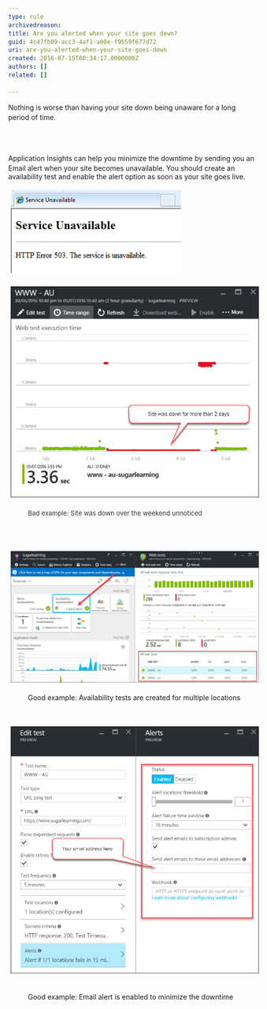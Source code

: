 ```yaml
---
type: rule
archivedreason: 
title: Are you alerted when your site goes down?
guid: 4c47fb09-acc3-4af1-a00e-f9559f677d72
uri: are-you-alerted-when-your-site-goes-down
created: 2016-07-15T00:34:17.0000000Z
authors: []
related: []

---
```



<p><span style="line-height:20.8px;">​Nothing is worse than having your site down being unaware for a long period of time.</span></p>
<br><excerpt class='endintro'></excerpt><br>
<p><span style="line-height:20.8px;"> Application Insights </span>can help you minimize the downtime by sending you an Email alert when your site becomes unavailable. You should create an availability test and enable the alert option as soon as your site goes live.<br></p><p><img src="error 503.png" alt="error 503.png" style="margin:5px;" /><br></p><p><img src="site down2.png" alt="site down2.png" style="margin:5px;width:650px;" /><br></p><dd class="ssw15-rteElement-FigureBad"><span style="line-height:1.6;color:#333333;font-size:13px;">Bad example: Site was down over the weekend unnoticed</span></dd><p>​​<br></p><p><br><img src="test.png" alt="test.png" style="margin:5px;width:808px;" /><br></p><dd class="ssw15-rteElement-FigureGood"> Good example: Availability tests are created for multiple locations<br></dd><p class="ssw15-rteElement-P">​​​<br></p><p class="ssw15-rteElement-P"><img src="alert 2.png" alt="alert 2.png" style="margin:5px;" /> </p><dd class="ssw15-rteElement-FigureGood"> Good example: Email alert is enabled to minimize the downtime<br></dd><p class="ssw15-rteElement-P">​​<br></p><p><br></p>


